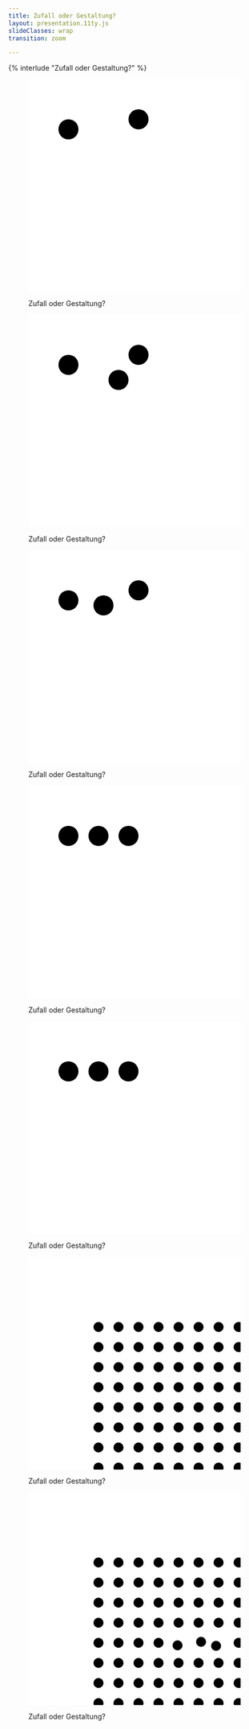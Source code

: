 ```yaml
---
title: Zufall oder Gestaltung?
layout: presentation.11ty.js
slideClasses: wrap
transition: zoom

---
```


{% interlude "Zufall oder Gestaltung?" %}

<section data-auto-animate class="image screenshot" data-transition="fade" data-background-color="#666">
  <figure>
    <svg data-id="frame" height="600" width="600">
    <rect x="0" y="0" width="600" height="600" fill="#ffffff" />
    <circle cx="80" cy="100" r="20" fill="#000000" />
    <circle cx="220" cy="80" r="20" fill="#000000" />
    <circle cx="480" cy="380" r="20" fill="#000000" />
</svg> 
    <figcaption class="bu is-dark">
      <p>Zufall oder Gestaltung?</p>
    </figcaption>
  </figure>
</section>

<section data-auto-animate class="image screenshot" data-transition="none" data-background-color="#666">
  <figure>
    <svg data-id="frame" height="600" width="600">
    <rect x="0" y="0" width="600" height="600" fill="#ffffff" />
    <circle cx="80" cy="100" r="20" fill="#000000" />
    <circle cx="220" cy="80" r="20" fill="#000000" />
    <circle cx="180" cy="130" r="20" fill="#000000" />
</svg> 
    <figcaption class="bu is-dark">
      <p>Zufall oder Gestaltung?</p>
    </figcaption>
  </figure>
</section>

<section data-auto-animate class="image screenshot" data-transition="none" data-background-color="#666">
  <figure>
    <svg data-id="frame" height="600" width="600">
    <rect x="0" y="0" width="600" height="600" fill="#ffffff" />
    <circle cx="80" cy="100" r="20" fill="#000000" />
    <circle cx="220" cy="80" r="20" fill="#000000" />
    <circle cx="150" cy="110" r="20" fill="#000000" />
</svg> 
    <figcaption class="bu is-dark">
      <p>Zufall oder Gestaltung?</p>
    </figcaption>
  </figure>
</section>

<section data-auto-animate class="image screenshot" data-transition="fade" data-background-color="#666">
  <figure>
    <svg data-id="frame" height="600" width="600">
    <rect x="0" y="0" width="600" height="600" fill="#ffffff" />
    <circle cx="80" cy="100" r="20" fill="#000000" />
    <circle cx="140" cy="100" r="20" fill="#000000" />
    <circle cx="200" cy="100" r="20" fill="#000000" />
</svg> 
    <figcaption class="bu is-dark">
      <p>Zufall oder Gestaltung?</p>
    </figcaption>
  </figure>
</section>

<section data-auto-animate class="image screenshot" data-transition="fade" data-background-color="#666">
  <figure>
    <svg data-id="frame" height="600" width="600">
    <rect x="0" y="0" width="600" height="600" fill="#ffffff" />
    <circle cx="80" cy="100" r="20" fill="#000000" />
    <circle cx="140" cy="100" r="20" fill="#000000" />
    <circle cx="200" cy="100" r="20" fill="#000000" />
    <circle cx="380" cy="500" r="20" fill="#000000" />
    <circle cx="440" cy="500" r="20" fill="#000000" />
    <circle cx="500" cy="500" r="20" fill="#000000" />
</svg> 
    <figcaption class="bu is-dark">
      <p>Zufall oder Gestaltung?</p>
    </figcaption>
  </figure>
</section>

<section data-auto-animate class="image screenshot" data-transition="fade" data-background-color="#666">
  <figure>
    <svg data-id="frame" height="600" width="600">
    <rect x="0" y="0" width="600" height="600" fill="#ffffff" />
    <circle cx="140" cy="140" r="10" fill="#000000" />
    <circle cx="180" cy="140" r="10" fill="#000000" />
    <circle cx="220" cy="140" r="10" fill="#000000" />
    <circle cx="260" cy="140" r="10" fill="#000000" />
    <circle cx="300" cy="140" r="10" fill="#000000" />
    <circle cx="340" cy="140" r="10" fill="#000000" />
    <circle cx="380" cy="140" r="10" fill="#000000" />
    <circle cx="420" cy="140" r="10" fill="#000000" />
    <circle cx="460" cy="140" r="10" fill="#000000" />
    <circle cx="140" cy="180" r="10" fill="#000000" />
    <circle cx="180" cy="180" r="10" fill="#000000" />
    <circle cx="220" cy="180" r="10" fill="#000000" />
    <circle cx="260" cy="180" r="10" fill="#000000" />
    <circle cx="300" cy="180" r="10" fill="#000000" />
    <circle cx="340" cy="180" r="10" fill="#000000" />
    <circle cx="380" cy="180" r="10" fill="#000000" />
    <circle cx="420" cy="180" r="10" fill="#000000" />
    <circle cx="460" cy="180" r="10" fill="#000000" />
    <circle cx="140" cy="220" r="10" fill="#000000" />
    <circle cx="180" cy="220" r="10" fill="#000000" />
    <circle cx="220" cy="220" r="10" fill="#000000" />
    <circle cx="260" cy="220" r="10" fill="#000000" />
    <circle cx="300" cy="220" r="10" fill="#000000" />
    <circle cx="340" cy="220" r="10" fill="#000000" />
    <circle cx="380" cy="220" r="10" fill="#000000" />
    <circle cx="420" cy="220" r="10" fill="#000000" />
    <circle cx="460" cy="220" r="10" fill="#000000" />
    <circle cx="140" cy="260" r="10" fill="#000000" />
    <circle cx="180" cy="260" r="10" fill="#000000" />
    <circle cx="220" cy="260" r="10" fill="#000000" />
    <circle cx="260" cy="260" r="10" fill="#000000" />
    <circle cx="300" cy="260" r="10" fill="#000000" />
    <circle cx="340" cy="260" r="10" fill="#000000" />
    <circle cx="380" cy="260" r="10" fill="#000000" />
    <circle cx="420" cy="260" r="10" fill="#000000" />
    <circle cx="460" cy="260" r="10" fill="#000000" />
    <circle cx="140" cy="300" r="10" fill="#000000" />
    <circle cx="180" cy="300" r="10" fill="#000000" />
    <circle cx="220" cy="300" r="10" fill="#000000" />
    <circle cx="260" cy="300" r="10" fill="#000000" />
    <circle cx="300" cy="300" r="10" fill="#000000" />
    <circle cx="340" cy="300" r="10" fill="#000000" />
    <circle cx="380" cy="300" r="10" fill="#000000" />
    <circle cx="420" cy="300" r="10" fill="#000000" />
    <circle cx="460" cy="300" r="10" fill="#000000" />
    <circle cx="140" cy="340" r="10" fill="#000000" />
    <circle cx="180" cy="340" r="10" fill="#000000" />
    <circle cx="220" cy="340" r="10" fill="#000000" />
    <circle cx="260" cy="340" r="10" fill="#000000" />
    <circle cx="300" cy="340" r="10" fill="#000000" />
    <circle cx="340" cy="340" r="10" fill="#000000" />
    <circle cx="380" cy="340" r="10" fill="#000000" />
    <circle cx="420" cy="340" r="10" fill="#000000" />
    <circle cx="460" cy="340" r="10" fill="#000000" />
    <circle cx="140" cy="380" r="10" fill="#000000" />
    <circle cx="180" cy="380" r="10" fill="#000000" />
    <circle cx="220" cy="380" r="10" fill="#000000" />
    <circle cx="260" cy="380" r="10" fill="#000000" />
    <circle cx="300" cy="380" r="10" fill="#000000" />
    <circle cx="340" cy="380" r="10" fill="#000000" />
    <circle cx="380" cy="380" r="10" fill="#000000" />
    <circle cx="420" cy="380" r="10" fill="#000000" />
    <circle cx="460" cy="380" r="10" fill="#000000" />
    <circle cx="140" cy="420" r="10" fill="#000000" />
    <circle cx="180" cy="420" r="10" fill="#000000" />
    <circle cx="220" cy="420" r="10" fill="#000000" />
    <circle cx="260" cy="420" r="10" fill="#000000" />
    <circle cx="300" cy="420" r="10" fill="#000000" />
    <circle cx="340" cy="420" r="10" fill="#000000" />
    <circle cx="380" cy="420" r="10" fill="#000000" />
    <circle cx="420" cy="420" r="10" fill="#000000" />
    <circle cx="460" cy="420" r="10" fill="#000000" />
    <circle cx="140" cy="460" r="10" fill="#000000" />
    <circle cx="180" cy="460" r="10" fill="#000000" />
    <circle cx="220" cy="460" r="10" fill="#000000" />
    <circle cx="260" cy="460" r="10" fill="#000000" />
    <circle cx="300" cy="460" r="10" fill="#000000" />
    <circle cx="340" cy="460" r="10" fill="#000000" />
    <circle cx="380" cy="460" r="10" fill="#000000" />
    <circle cx="420" cy="460" r="10" fill="#000000" />
    <circle cx="460" cy="460" r="10" fill="#000000" />
</svg> 
    <figcaption class="bu is-dark">
      <p>Zufall oder Gestaltung?</p>
    </figcaption>
  </figure>
</section>

<section data-auto-animate class="image screenshot" data-transition="fade" data-background-color="#666">
  <figure>
    <svg data-id="frame" height="600" width="600">
    <rect x="0" y="0" width="600" height="600" fill="#ffffff" />
    <circle cx="140" cy="140" r="10" fill="#000000" />
    <circle cx="180" cy="140" r="10" fill="#000000" />
    <circle cx="220" cy="140" r="10" fill="#000000" />
    <circle cx="260" cy="140" r="10" fill="#000000" />
    <circle cx="300" cy="140" r="10" fill="#000000" />
    <circle cx="340" cy="140" r="10" fill="#000000" />
    <circle cx="380" cy="140" r="10" fill="#000000" />
    <circle cx="420" cy="140" r="10" fill="#000000" />
    <circle cx="460" cy="140" r="10" fill="#000000" />
    <circle cx="140" cy="180" r="10" fill="#000000" />
    <circle cx="180" cy="180" r="10" fill="#000000" />
    <circle cx="220" cy="180" r="10" fill="#000000" />
    <circle cx="260" cy="180" r="10" fill="#000000" />
    <circle cx="300" cy="180" r="10" fill="#000000" />
    <circle cx="340" cy="180" r="10" fill="#000000" />
    <circle cx="380" cy="180" r="10" fill="#000000" />
    <circle cx="420" cy="180" r="10" fill="#000000" />
    <circle cx="460" cy="180" r="10" fill="#000000" />
    <circle cx="140" cy="220" r="10" fill="#000000" />
    <circle cx="180" cy="220" r="10" fill="#000000" />
    <circle cx="220" cy="220" r="10" fill="#000000" />
    <circle cx="260" cy="220" r="10" fill="#000000" />
    <circle cx="300" cy="220" r="10" fill="#000000" />
    <circle cx="340" cy="220" r="10" fill="#000000" />
    <circle cx="380" cy="220" r="10" fill="#000000" />
    <circle cx="420" cy="220" r="10" fill="#000000" />
    <circle cx="460" cy="220" r="10" fill="#000000" />
    <circle cx="140" cy="260" r="10" fill="#000000" />
    <circle cx="180" cy="260" r="10" fill="#000000" />
    <circle cx="220" cy="260" r="10" fill="#000000" />
    <circle cx="260" cy="260" r="10" fill="#000000" />
    <circle cx="300" cy="260" r="10" fill="#000000" />
    <circle cx="340" cy="260" r="10" fill="#000000" />
    <circle cx="380" cy="260" r="10" fill="#000000" />
    <circle cx="420" cy="260" r="10" fill="#000000" />
    <circle cx="460" cy="260" r="10" fill="#000000" />
    <circle cx="140" cy="300" r="10" fill="#000000" />
    <circle cx="180" cy="300" r="10" fill="#000000" />
    <circle cx="220" cy="300" r="10" fill="#000000" />
    <circle cx="260" cy="300" r="10" fill="#000000" />
    <circle cx="298" cy="305" r="10" fill="#000000" />
    <circle cx="345" cy="298" r="10" fill="#000000" />
    <circle cx="375" cy="306" r="10" fill="#000000" />
    <circle cx="420" cy="300" r="10" fill="#000000" />
    <circle cx="460" cy="300" r="10" fill="#000000" />
    <circle cx="140" cy="340" r="10" fill="#000000" />
    <circle cx="180" cy="340" r="10" fill="#000000" />
    <circle cx="220" cy="340" r="10" fill="#000000" />
    <circle cx="260" cy="340" r="10" fill="#000000" />
    <circle cx="300" cy="340" r="10" fill="#000000" />
    <circle cx="340" cy="340" r="10" fill="#000000" />
    <circle cx="380" cy="340" r="10" fill="#000000" />
    <circle cx="420" cy="340" r="10" fill="#000000" />
    <circle cx="460" cy="340" r="10" fill="#000000" />
    <circle cx="140" cy="380" r="10" fill="#000000" />
    <circle cx="180" cy="380" r="10" fill="#000000" />
    <circle cx="220" cy="380" r="10" fill="#000000" />
    <circle cx="260" cy="380" r="10" fill="#000000" />
    <circle cx="300" cy="380" r="10" fill="#000000" />
    <circle cx="340" cy="380" r="10" fill="#000000" />
    <circle cx="380" cy="380" r="10" fill="#000000" />
    <circle cx="420" cy="380" r="10" fill="#000000" />
    <circle cx="460" cy="380" r="10" fill="#000000" />
    <circle cx="140" cy="420" r="10" fill="#000000" />
    <circle cx="180" cy="420" r="10" fill="#000000" />
    <circle cx="220" cy="420" r="10" fill="#000000" />
    <circle cx="260" cy="420" r="10" fill="#000000" />
    <circle cx="300" cy="420" r="10" fill="#000000" />
    <circle cx="340" cy="420" r="10" fill="#000000" />
    <circle cx="380" cy="420" r="10" fill="#000000" />
    <circle cx="420" cy="420" r="10" fill="#000000" />
    <circle cx="460" cy="420" r="10" fill="#000000" />
    <circle cx="140" cy="460" r="10" fill="#000000" />
    <circle cx="180" cy="460" r="10" fill="#000000" />
    <circle cx="220" cy="460" r="10" fill="#000000" />
    <circle cx="260" cy="460" r="10" fill="#000000" />
    <circle cx="300" cy="460" r="10" fill="#000000" />
    <circle cx="340" cy="460" r="10" fill="#000000" />
    <circle cx="380" cy="460" r="10" fill="#000000" />
    <circle cx="420" cy="460" r="10" fill="#000000" />
    <circle cx="460" cy="460" r="10" fill="#000000" />
</svg> 
    <figcaption class="bu is-dark">
      <p>Zufall oder Gestaltung?</p>
    </figcaption>
  </figure>
</section>
